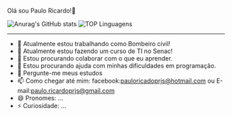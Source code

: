 Olá sou Paulo Ricardo!👋

![Anurag's GitHub stats](https://github-readme-stats.vercel.app/api?username=anuraghazra&theme=algolia)
![TOP Linguagens](https://github-readme-stats.vercel.app/api/top-langs/?username=josemiguelmachado&layout=compact&theme=great-gatsby)
<hr>

- 🔭 Atualmente estou trabalhando  como Bombeiro civil!
- 🌱 Atualmente estou fazendo um curso de TI no Senac!
- 👯 Estou procurando colaborar com o que eu aprender.
- 🤔 Estou procurando ajuda com minhas dificuldades em programação.
- 💬 Pergunte-me meus estudos
- 📫 Como chegar até mim: facebook:pauloricadoprjs@hotmail.com  ou E-mail:paulo.ricardoprjs@gmail.com
- 😄 Pronomes: ...
- ⚡ Curiosidade: ...
